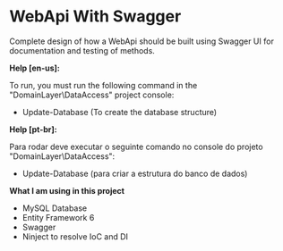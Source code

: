# WebApi With Swagger
Complete design of how a WebApi should be built using Swagger UI for documentation and testing of methods.

<b>Help [en-us]:</b>

To run, you must run the following command in the "DomainLayer\DataAccess" project console:
- Update-Database
(To create the database structure)


<b>Help [pt-br]:</b>

Para rodar deve executar o seguinte comando no console do projeto "DomainLayer\DataAccess":
- Update-Database
(para criar a estrutura do banco de dados)

<b>What I am using in this project</b>

<ul>
    <li>MySQL Database</li>
    <li>Entity Framework 6</li>
    <li>Swagger</li>
    <li>Ninject to resolve IoC and DI</li>
</ul>

